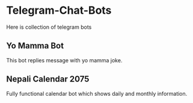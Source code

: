# Telegram-Chat-Bots
Here is collection of telegram bots


## Yo Mamma Bot
This bot replies message with yo mamma joke.

## Nepali Calendar 2075
Fully functional calendar bot which shows daily and monthly information.
